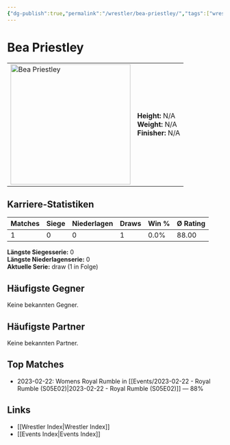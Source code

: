 ```yaml
---
{"dg-publish":true,"permalink":"/wrestler/bea-priestley/","tags":["wrestler"],"noteIcon":"","created":"2025-08-11T09:33:17.714+02:00"}
---
```



# Bea Priestley

<table>
<tr>
<td><img src="Bea Priestley.png" width="280" alt="Bea Priestley"></td>
<td>
<b>Height:</b> N/A<br>
<b>Weight:</b> N/A<br>
<b>Finisher:</b> N/A<br>
</td>
</tr>
</table>

## Karriere-Statistiken

| Matches | Siege | Niederlagen | Draws | Win % | Ø Rating |
|---------|-------|-------------|-------|-------|-----------|
| 1 | 0 | 0 | 1 | 0.0% | 88.00 |

**Längste Siegesserie:** 0<br>**Längste Niederlagenserie:** 0<br>**Aktuelle Serie:** draw (1 in Folge)


## Häufigste Gegner
Keine bekannten Gegner.

## Häufigste Partner
Keine bekannten Partner.

## Top Matches
- 2023-02-22: Womens Royal Rumble in [[Events/2023-02-22 - Royal Rumble (S05E02)\|2023-02-22 - Royal Rumble (S05E02)]] — 88%

## Links
- [[Wrestler Index\|Wrestler Index]]
- [[Events Index\|Events Index]]
